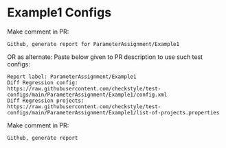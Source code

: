 # Example1 Configs
Make comment in PR:
```
Github, generate report for ParameterAssignment/Example1
```
OR as alternate:
Paste below given to PR description to use such test configs:
```
Report label: ParameterAssignment/Example1
Diff Regression config: https://raw.githubusercontent.com/checkstyle/test-configs/main/ParameterAssignment/Example1/config.xml
Diff Regression projects: https://raw.githubusercontent.com/checkstyle/test-configs/main/ParameterAssignment/Example1/list-of-projects.properties
```
Make comment in PR:
```
Github, generate report
```
